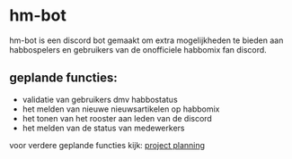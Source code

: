 # hm-bot
hm-bot is een discord bot gemaakt om extra mogelijkheden te bieden aan habbospelers en gebruikers van de onofficiele habbomix fan discord.
## geplande functies:
- validatie van gebruikers dmv habbostatus
- het melden van nieuwe nieuwsartikelen op habbomix
- het tonen van het rooster aan leden van de discord
- het melden van de status van medewerkers

voor verdere geplande functies kijk: [project planning][planning]


[planning]: https://github.com/Rerbun/hm-bot/projects/1